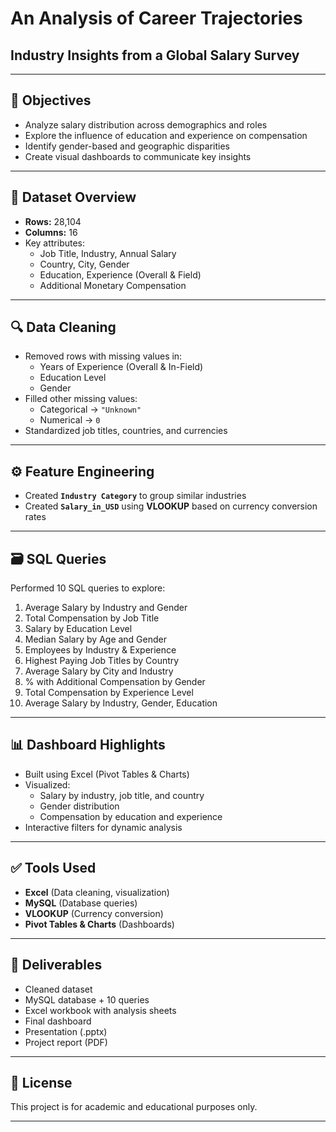 # An Analysis of Career Trajectories
## Industry Insights from a Global Salary Survey

---

## 📌 Objectives

- Analyze salary distribution across demographics and roles
- Explore the influence of education and experience on compensation
- Identify gender-based and geographic disparities
- Create visual dashboards to communicate key insights

---

## 🧾 Dataset Overview

- **Rows:** 28,104  
- **Columns:** 16  
- Key attributes:
  - Job Title, Industry, Annual Salary
  - Country, City, Gender
  - Education, Experience (Overall & Field)
  - Additional Monetary Compensation

---

## 🔍 Data Cleaning

- Removed rows with missing values in:
  - Years of Experience (Overall & In-Field)
  - Education Level
  - Gender
- Filled other missing values:
  - Categorical → `"Unknown"`
  - Numerical → `0`
- Standardized job titles, countries, and currencies

---

## ⚙️ Feature Engineering

- Created **`Industry Category`** to group similar industries
- Created **`Salary_in_USD`** using **VLOOKUP** based on currency conversion rates

---

## 🗃️ SQL Queries

Performed 10 SQL queries to explore:

1. Average Salary by Industry and Gender  
2. Total Compensation by Job Title  
3. Salary by Education Level  
4. Median Salary by Age and Gender  
5. Employees by Industry & Experience  
6. Highest Paying Job Titles by Country  
7. Average Salary by City and Industry  
8. % with Additional Compensation by Gender  
9. Total Compensation by Experience Level  
10. Average Salary by Industry, Gender, Education

---

## 📊 Dashboard Highlights

- Built using Excel (Pivot Tables & Charts)
- Visualized:
  - Salary by industry, job title, and country
  - Gender distribution
  - Compensation by education and experience
- Interactive filters for dynamic analysis

---

## ✅ Tools Used

- **Excel** (Data cleaning, visualization)
- **MySQL** (Database queries)
- **VLOOKUP** (Currency conversion)
- **Pivot Tables & Charts** (Dashboards)

---

## 📌 Deliverables

- Cleaned dataset  
- MySQL database + 10 queries  
- Excel workbook with analysis sheets  
- Final dashboard  
- Presentation (.pptx)  
- Project report (PDF)

---

## 📎 License

This project is for academic and educational purposes only.

---


